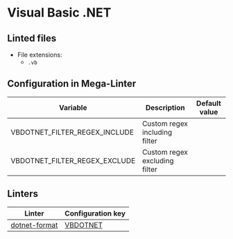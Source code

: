 <!-- markdownlint-disable MD003 MD020 MD033 MD041 -->
<!-- Generated by .automation/build.py, please do not update manually -->
<!-- Instead, update descriptor file at https://github.com/nvuillam/mega-linter/tree/master/megalinter/descriptors/vbdotnet.yml -->
# Visual Basic .NET

## Linted files

- File extensions:
  - `.vb`

## Configuration in Mega-Linter

| Variable | Description | Default value |
| ----------------- | -------------- | -------------- |
| VBDOTNET_FILTER_REGEX_INCLUDE | Custom regex including filter |  |
| VBDOTNET_FILTER_REGEX_EXCLUDE | Custom regex excluding filter |  |

## Linters

| Linter | Configuration key |
| ------ | ----------------- |
| [dotnet-format](vbdotnet_dotnet_format.md) | [VBDOTNET](vbdotnet_dotnet_format.md) |

